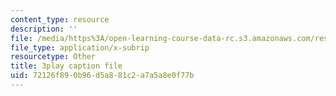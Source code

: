 ```yaml
---
content_type: resource
description: ''
file: /media/https%3A/open-learning-course-data-rc.s3.amazonaws.com/res-9-003-brains-minds-and-machines-summer-course-summer-2015/72126f890b96d5a881c2a7a5a8e0f77b_zHa-n2M7Bj8.srt
file_type: application/x-subrip
resourcetype: Other
title: 3play caption file
uid: 72126f89-0b96-d5a8-81c2-a7a5a8e0f77b
---
```

